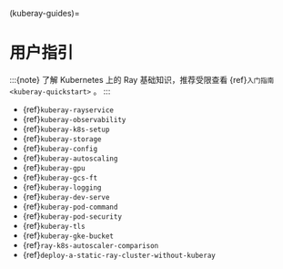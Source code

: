 (kuberay-guides)=

# 用户指引

:::{note}
了解 Kubernetes 上的 Ray 基础知识，推荐受限查看 {ref}`入门指南 <kuberay-quickstart>` 。
:::

* {ref}`kuberay-rayservice`
* {ref}`kuberay-observability`
* {ref}`kuberay-k8s-setup`
* {ref}`kuberay-storage`
* {ref}`kuberay-config`
* {ref}`kuberay-autoscaling`
* {ref}`kuberay-gpu`
* {ref}`kuberay-gcs-ft`
* {ref}`kuberay-logging`
* {ref}`kuberay-dev-serve`
* {ref}`kuberay-pod-command`
* {ref}`kuberay-pod-security`
* {ref}`kuberay-tls`
* {ref}`kuberay-gke-bucket`
* {ref}`ray-k8s-autoscaler-comparison`
* {ref}`deploy-a-static-ray-cluster-without-kuberay`
